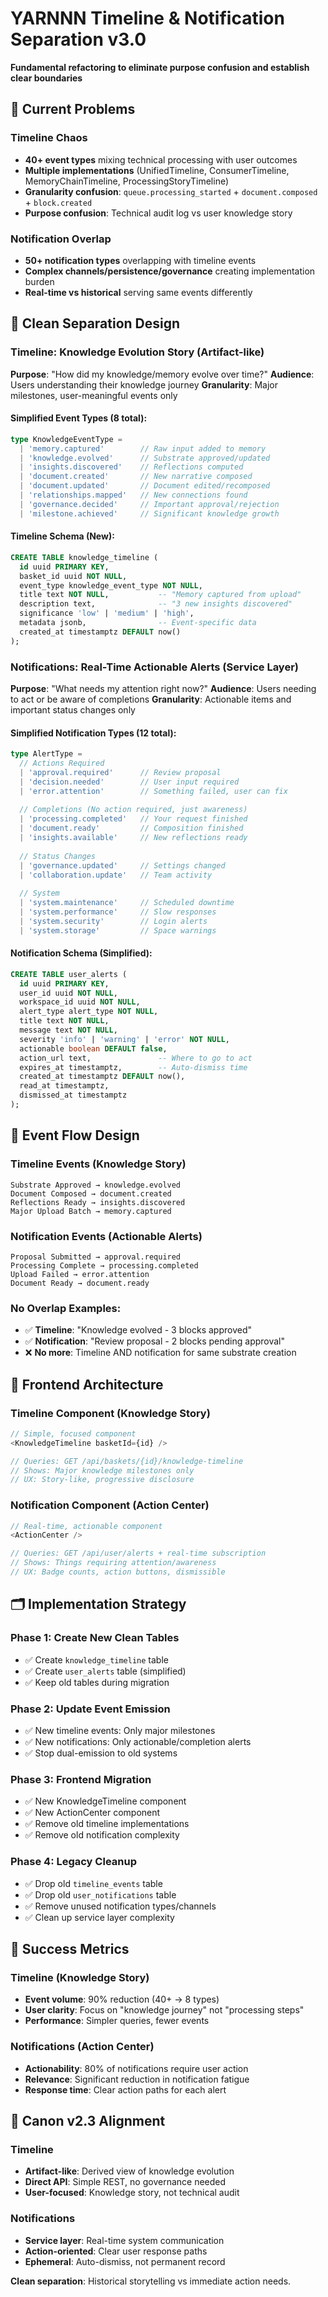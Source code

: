 # YARNNN Timeline & Notification Separation v3.0

**Fundamental refactoring to eliminate purpose confusion and establish clear boundaries**

## 🚨 Current Problems

### Timeline Chaos
- **40+ event types** mixing technical processing with user outcomes
- **Multiple implementations** (UnifiedTimeline, ConsumerTimeline, MemoryChainTimeline, ProcessingStoryTimeline)
- **Granularity confusion**: `queue.processing_started` + `document.composed` + `block.created`
- **Purpose confusion**: Technical audit log vs user knowledge story

### Notification Overlap  
- **50+ notification types** overlapping with timeline events
- **Complex channels/persistence/governance** creating implementation burden
- **Real-time vs historical** serving same events differently

## 🎯 Clean Separation Design

### **Timeline: Knowledge Evolution Story** (Artifact-like)
**Purpose**: "How did my knowledge/memory evolve over time?"
**Audience**: Users understanding their knowledge journey
**Granularity**: Major milestones, user-meaningful events only

#### Simplified Event Types (8 total):
```typescript
type KnowledgeEventType = 
  | 'memory.captured'        // Raw input added to memory
  | 'knowledge.evolved'      // Substrate approved/updated  
  | 'insights.discovered'    // Reflections computed
  | 'document.created'       // New narrative composed
  | 'document.updated'       // Document edited/recomposed
  | 'relationships.mapped'   // New connections found
  | 'governance.decided'     // Important approval/rejection
  | 'milestone.achieved'     // Significant knowledge growth
```

#### Timeline Schema (New):
```sql
CREATE TABLE knowledge_timeline (
  id uuid PRIMARY KEY,
  basket_id uuid NOT NULL,
  event_type knowledge_event_type NOT NULL,
  title text NOT NULL,           -- "Memory captured from upload"
  description text,              -- "3 new insights discovered"
  significance 'low' | 'medium' | 'high',
  metadata jsonb,                -- Event-specific data
  created_at timestamptz DEFAULT now()
);
```

### **Notifications: Real-Time Actionable Alerts** (Service Layer)
**Purpose**: "What needs my attention right now?"
**Audience**: Users needing to act or be aware of completions
**Granularity**: Actionable items and important status changes only

#### Simplified Notification Types (12 total):
```typescript
type AlertType = 
  // Actions Required
  | 'approval.required'      // Review proposal
  | 'decision.needed'        // User input required
  | 'error.attention'        // Something failed, user can fix
  
  // Completions (No action required, just awareness)
  | 'processing.completed'   // Your request finished
  | 'document.ready'         // Composition finished
  | 'insights.available'     // New reflections ready
  
  // Status Changes
  | 'governance.updated'     // Settings changed
  | 'collaboration.update'   // Team activity
  
  // System  
  | 'system.maintenance'     // Scheduled downtime
  | 'system.performance'     // Slow responses
  | 'system.security'        // Login alerts
  | 'system.storage'         // Space warnings
```

#### Notification Schema (Simplified):
```sql
CREATE TABLE user_alerts (
  id uuid PRIMARY KEY,
  user_id uuid NOT NULL,
  workspace_id uuid NOT NULL,
  alert_type alert_type NOT NULL,
  title text NOT NULL,
  message text NOT NULL,
  severity 'info' | 'warning' | 'error' NOT NULL,
  actionable boolean DEFAULT false,
  action_url text,               -- Where to go to act
  expires_at timestamptz,        -- Auto-dismiss time
  created_at timestamptz DEFAULT now(),
  read_at timestamptz,
  dismissed_at timestamptz
);
```

## 🔄 Event Flow Design

### Timeline Events (Knowledge Story)
```
Substrate Approved → knowledge.evolved
Document Composed → document.created  
Reflections Ready → insights.discovered
Major Upload Batch → memory.captured
```

### Notification Events (Actionable Alerts)
```
Proposal Submitted → approval.required
Processing Complete → processing.completed
Upload Failed → error.attention
Document Ready → document.ready
```

### No Overlap Examples:
- ✅ **Timeline**: "Knowledge evolved - 3 blocks approved"
- ✅ **Notification**: "Review proposal - 2 blocks pending approval"
- ❌ **No more**: Timeline AND notification for same substrate creation

## 📱 Frontend Architecture

### Timeline Component (Knowledge Story)
```typescript
// Simple, focused component
<KnowledgeTimeline basketId={id} />

// Queries: GET /api/baskets/{id}/knowledge-timeline
// Shows: Major knowledge milestones only
// UX: Story-like, progressive disclosure
```

### Notification Component (Action Center)  
```typescript
// Real-time, actionable component
<ActionCenter />

// Queries: GET /api/user/alerts + real-time subscription
// Shows: Things requiring attention/awareness
// UX: Badge counts, action buttons, dismissible
```

## 🗂️ Implementation Strategy

### Phase 1: Create New Clean Tables
- ✅ Create `knowledge_timeline` table
- ✅ Create `user_alerts` table (simplified)
- ✅ Keep old tables during migration

### Phase 2: Update Event Emission
- ✅ New timeline events: Only major milestones
- ✅ New notifications: Only actionable/completion alerts
- ✅ Stop dual-emission to old systems

### Phase 3: Frontend Migration
- ✅ New KnowledgeTimeline component
- ✅ New ActionCenter component  
- ✅ Remove old timeline implementations
- ✅ Remove old notification complexity

### Phase 4: Legacy Cleanup
- ✅ Drop old `timeline_events` table
- ✅ Drop old `user_notifications` table
- ✅ Remove unused notification types/channels
- ✅ Clean up service layer complexity

## 🎯 Success Metrics

### Timeline (Knowledge Story)
- **Event volume**: 90% reduction (40+ → 8 types)
- **User clarity**: Focus on "knowledge journey" not "processing steps"  
- **Performance**: Simpler queries, fewer events

### Notifications (Action Center)
- **Actionability**: 80% of notifications require user action
- **Relevance**: Significant reduction in notification fatigue
- **Response time**: Clear action paths for each alert

## 🚀 Canon v2.3 Alignment

### Timeline
- **Artifact-like**: Derived view of knowledge evolution
- **Direct API**: Simple REST, no governance needed
- **User-focused**: Knowledge story, not technical audit

### Notifications  
- **Service layer**: Real-time system communication
- **Action-oriented**: Clear user response paths
- **Ephemeral**: Auto-dismiss, not permanent record

**Clean separation**: Historical storytelling vs immediate action needs.